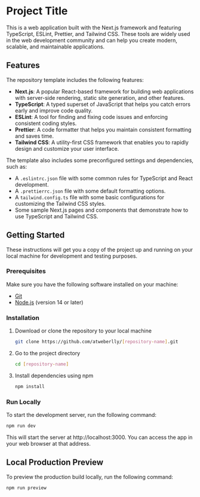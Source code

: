 # Project Title

This is a web application built with the Next.js framework and featuring TypeScript, ESLint, Prettier, and Tailwind CSS. These tools are widely used in the web development community and can help you create modern, scalable, and maintainable applications.

## Features

The repository template includes the following features:

- **Next.js**: A popular React-based framework for building web applications with server-side rendering, static site generation, and other features.
- **TypeScript**: A typed superset of JavaScript that helps you catch errors early and improve code quality.
- **ESLint**: A tool for finding and fixing code issues and enforcing consistent coding styles.
- **Prettier**: A code formatter that helps you maintain consistent formatting and saves time.
- **Tailwind CSS**: A utility-first CSS framework that enables you to rapidly design and customize your user interface.

The template also includes some preconfigured settings and dependencies, such as:

- A `.eslintrc.json` file with some common rules for TypeScript and React development.
- A `.prettierrc.json` file with some default formatting options.
- A `tailwind.config.ts` file with some basic configurations for customizing the Tailwind CSS styles.
- Some sample Next.js pages and components that demonstrate how to use TypeScript and Tailwind CSS.

## Getting Started

These instructions will get you a copy of the project up and running on your local machine for development and testing purposes.

### Prerequisites

Make sure you have the following software installed on your machine:

- [Git](https://git-scm.com)
- [Node.js](https://nodejs.org/en) (version 14 or later)

### Installation

1. Download or clone the repository to your local machine

   ```bash
   git clone https://github.com/atweberlly/[repository-name].git
   ```

2. Go to the project directory

   ```bash
   cd [repository-name]
   ```

3. Install dependencies using npm

   ```bash
   npm install
   ```

### Run Locally

To start the development server, run the following command:

```bash
npm run dev
```

This will start the server at http://localhost:3000. You can access the app in your web browser at that address.

## Local Production Preview

To preview the production build locally, run the following command:

```bash
npm run preview
```

